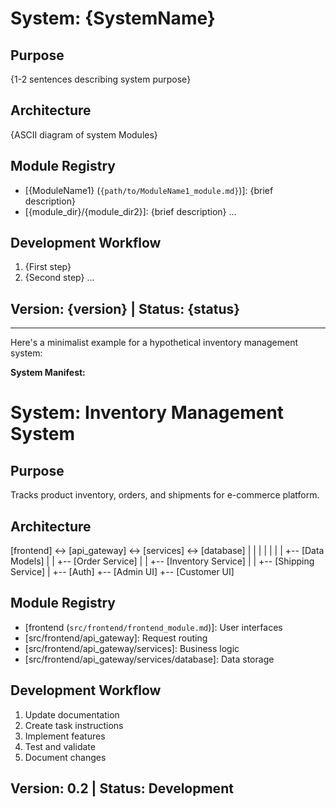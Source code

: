 <!--
Instructions:  Fill in the placeholders below to create the System Manifest.
This document provides a high-level overview of the entire system.
*Do NOT include these comments in the created file.*
-->

# System: {SystemName}

## Purpose
{1-2 sentences describing system purpose}

## Architecture
{ASCII diagram of system Modules}

## Module Registry
- [{ModuleName1} (`{path/to/ModuleName1_module.md}`)]: {brief description}
- [{module_dir}/{module_dir2}]: {brief description}
...

## Development Workflow
1. {First step}
2. {Second step}
...

## Version: {version} | Status: {status}

---

Here's a minimalist example for a hypothetical inventory management system:

**System Manifest:**

# System: Inventory Management System

## Purpose
Tracks product inventory, orders, and shipments for e-commerce platform.

## Architecture
[frontend] <-> [api_gateway] <-> [services] <-> [database]
  |                |             |            |
  |                |             |            +-- [Data Models]
  |                |             +-- [Order Service]
  |                |             +-- [Inventory Service] 
  |                |             +-- [Shipping Service]
  |                +-- [Auth]
  +-- [Admin UI]
  +-- [Customer UI]

## Module Registry
- [frontend (`src/frontend/frontend_module.md`)]: User interfaces
- [src/frontend/api_gateway]: Request routing
- [src/frontend/api_gateway/services]: Business logic
- [src/frontend/api_gateway/services/database]: Data storage

## Development Workflow
1. Update documentation
2. Create task instructions
3. Implement features
4. Test and validate
5. Document changes

## Version: 0.2 | Status: Development